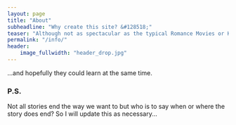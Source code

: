 ```yaml
---
layout: page
title: "About"
subheadline: "Why create this site? &#128518;"
teaser: "Although not as spectacular as the typical Romance Movies or Koreanovela trends, and not much character developement happening, I still feel it is an amusing Real Story to show people one example of how a relationship is most especially in the <q>Long Distance Relationship</q> genre."
permalink: "/info/"
header:
    image_fullwidth: "header_drop.jpg"
---
```

...and hopefully they could learn at the same time.

### P.S.
Not all stories end the way we want to but who is to say when or where the story does end? So I will update this as necessary...